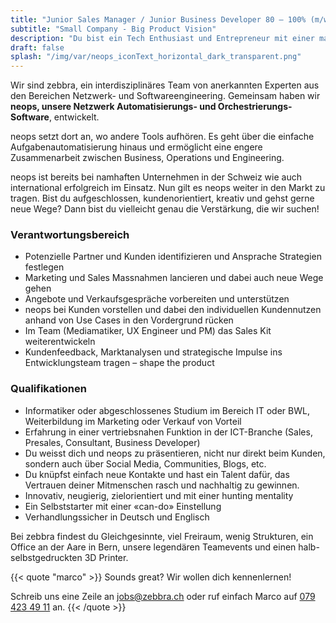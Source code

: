 ```yaml
---
title: "Junior Sales Manager / Junior Business Developer 80 – 100% (m/w/d)"
subtitle: "Small Company - Big Product Vision"
description: "Du bist ein Tech Enthusiast und Entrepreneur mit einer make-things-happen Haltung?"
draft: false
splash: "/img/var/neops_iconText_horizontal_dark_transparent.png"
---
```


Wir sind zebbra, ein interdisziplinäres Team von anerkannten Experten aus den Bereichen Netzwerk- und Softwareengineering. Gemeinsam haben wir **neops, unsere Netzwerk Automatisierungs- und Orchestrierungs-Software**, entwickelt.

<!--more-->

neops setzt dort an, wo andere Tools aufhören. Es geht über die einfache Aufgabenautomatisierung hinaus und ermöglicht eine engere Zusammenarbeit zwischen Business, Operations und Engineering.

neops ist bereits bei namhaften Unternehmen in der Schweiz wie auch international erfolgreich im Einsatz. Nun gilt es neops weiter in den Markt zu tragen. Bist du aufgeschlossen, kundenorientiert, kreativ und gehst gerne neue Wege? Dann bist du vielleicht genau die Verstärkung, die wir suchen!



### Verantwortungsbereich

* Potenzielle Partner und Kunden identifizieren und Ansprache Strategien festlegen
* Marketing und Sales Massnahmen lancieren und dabei auch neue Wege gehen
* Angebote und Verkaufsgespräche vorbereiten und unterstützen
* neops bei Kunden vorstellen und dabei den individuellen Kundennutzen anhand von Use Cases in den Vordergrund rücken 
* Im Team (Mediamatiker, UX Engineer und PM) das Sales Kit weiterentwickeln
* Kundenfeedback, Marktanalysen und strategische Impulse ins Entwicklungsteam tragen – shape the product


### Qualifikationen

* Informatiker oder abgeschlossenes Studium im Bereich IT oder BWL, Weiterbildung im Marketing oder Verkauf von Vorteil
* Erfahrung in einer vertriebsnahen Funktion in der ICT-Branche (Sales, Presales, Consultant, Business Developer)
* Du weisst dich und neops zu präsentieren, nicht nur direkt beim Kunden, sondern auch über Social Media, Communities, Blogs, etc.
* Du knüpfst einfach neue Kontakte und hast ein Talent dafür, das Vertrauen deiner Mitmenschen rasch und nachhaltig zu gewinnen.
* Innovativ, neugierig, zielorientiert und mit einer hunting mentality 
* Ein Selbststarter mit einer «can-do» Einstellung
* Verhandlungssicher in Deutsch und Englisch


Bei zebbra findest du Gleichgesinnte, viel Freiraum, wenig Strukturen, ein Office an der Aare in Bern, unsere legendären Teamevents und einen halb-selbstgedruckten 3D Printer.

{{< quote "marco" >}}
  Sounds great? Wir wollen dich kennenlernen!

  Schreib uns eine Zeile an <a href="mailto:jobs@zebbra.ch">jobs@zebbra.ch</a> oder ruf einfach Marco auf [079 423 49 11](tel:+41794234911) an.
{{< /quote >}}
